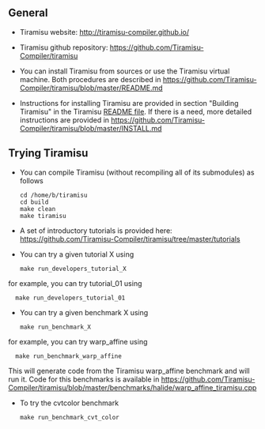 ## General

- Tiramisu website: http://tiramisu-compiler.github.io/
- Tiramisu github repository: https://github.com/Tiramisu-Compiler/tiramisu

- You can install Tiramisu from sources or use the Tiramisu virtual machine.  Both procedures are described in https://github.com/Tiramisu-Compiler/tiramisu/blob/master/README.md

- Instructions for installing Tiramisu are provided in section "Building Tiramisu" in the Tiramisu [README file](https://github.com/Tiramisu-Compiler/tiramisu/blob/master/README.md).  If there is a need, more detailed instructions are provided in https://github.com/Tiramisu-Compiler/tiramisu/blob/master/INSTALL.md

## Trying Tiramisu
- You can compile Tiramisu (without recompiling all of its submodules) as follows

      cd /home/b/tiramisu
      cd build
      make clean
      make tiramisu

- A set of introductory tutorials is provided here: https://github.com/Tiramisu-Compiler/tiramisu/tree/master/tutorials 

- You can try a given tutorial X using

      make run_developers_tutorial_X

for example, you can try tutorial_01 using

      make run_developers_tutorial_01

- You can try a given benchmark X using

      make run_benchmark_X

for example, you can try warp_affine using

      make run_benchmark_warp_affine

This will generate code from the Tiramisu warp_affine benchmark and will run it.  Code for this benchmarks is available in https://github.com/Tiramisu-Compiler/tiramisu/blob/master/benchmarks/halide/warp_affine_tiramisu.cpp

- To try the cvtcolor benchmark

      make run_benchmark_cvt_color
